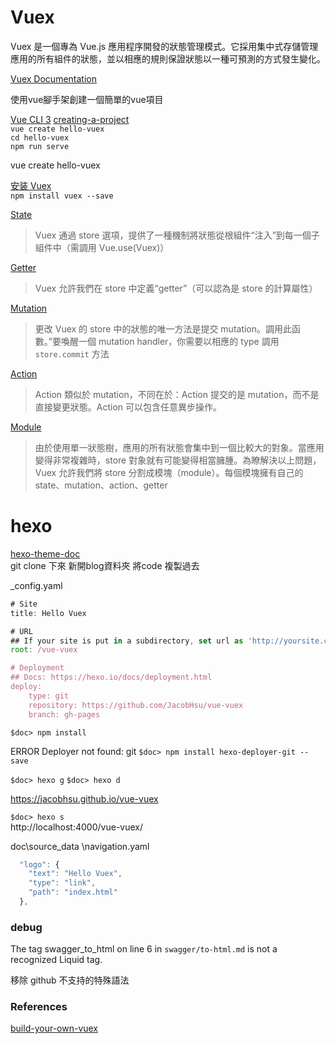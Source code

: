 # Vuex

Vuex 是一個專為 Vue.js 應用程序開發的狀態管理模式。它採用集中式存儲管理應用的所有組件的狀態，並以相應的規則保證狀態以一種可預測的方式發生變化。

[Vuex Documentation](https://scrimba.com/playlist/pnyzgAP)  

使用vue腳手架創建一個簡單的vue項目

[Vue CLI 3](https://cli.vuejs.org/)  [creating-a-project](https://cli.vuejs.org/zh/guide/creating-a-project.html)  
`vue create hello-vuex`  
`cd hello-vuex`  
`npm run serve`  

vue create hello-vuex

[安装 Vuex](https://vuex.vuejs.org/zh/installation.html)  
`npm install vuex --save`  

[State](https://vuex.vuejs.org/zh/guide/)  
> Vuex 通過 store 選項，提供了一種機制將狀態從根組件“注入”到每一個子組件中（需調用 Vue.use(Vuex)） 

[Getter](https://vuex.vuejs.org/zh/guide/getters.html)  
> Vuex 允許我們在 store 中定義“getter”（可以認為是 store 的計算屬性）

[Mutation](https://vuex.vuejs.org/zh/guide/mutations.html)  
> 更改 Vuex 的 store 中的狀態的唯一方法是提交 mutation。調用此函數。”要喚醒一個 mutation handler，你需要以相應的 type 調用 `store.commit` 方法   

[Action](https://vuex.vuejs.org/zh/guide/actions.html)  
> Action 類似於 mutation，不同在於：Action 提交的是 mutation，而不是直接變更狀態。Action 可以包含任意異步操作。

[Module](https://vuex.vuejs.org/zh/guide/modules.html)  
> 由於使用單一狀態樹，應用的所有狀態會集中到一個比較大的對象。當應用變得非常複雜時，store 對象就有可能變得相當臃腫。為瞭解決以上問題，Vuex 允許我們將 store 分割成模塊（module）。每個模塊擁有自己的 state、mutation、action、getter  

# hexo 

[hexo-theme-doc](https://github.com/zalando-incubator/hexo-theme-doc)  
git clone 下來 新開blog資料夾 將code 複製過去  

_config.yaml
```js
# Site
title: Hello Vuex

# URL
## If your site is put in a subdirectory, set url as 'http://yoursite.com/child' and root as '/child/'
root: /vue-vuex

# Deployment
## Docs: https://hexo.io/docs/deployment.html
deploy:
    type: git
    repository: https://github.com/JacobHsu/vue-vuex
    branch: gh-pages
```

`$doc> npm install`

ERROR Deployer not found: git
`$doc> npm install hexo-deployer-git --save`  

`$doc> hexo g`
`$doc> hexo d`

https://jacobhsu.github.io/vue-vuex  

`$doc> hexo s`  
http://localhost:4000/vue-vuex/   


doc\source\_data \navigation.yaml
```js
  "logo": {
    "text": "Hello Vuex",
    "type": "link",
    "path": "index.html"
  },
```

### debug 
The tag swagger_to_html on line 6 in `swagger/to-html.md` is not a recognized Liquid tag. 

移除 github 不支持的特殊語法  


### References

[build-your-own-vuex](https://github.com/jackiewillen/blog/issues/18)  


